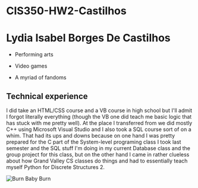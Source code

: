 # CIS350-HW2-Castilhos

# Lydia Isabel Borges De Castilhos

* Performing arts

* Video games

* A myriad of fandoms

## Technical experience

I did take an HTML/CSS course and a VB course in high school but I'll admit I forgot literally everything (though the VB one did teach me basic logic that has stuck with me pretty well). At the place I transferred from we did mostly C++ using Microsoft Visual Studio and I also took a SQL course sort of on a whim. That had its ups and downs because on one hand I was pretty prepared for the C part of the System-level programing class I took last semester and the SQL stuff I'm doing in my current Database class and the group project for this class, but on the other hand I came in rather clueless about how Grand Valley CS classes do things and had to essentially teach myself Python for Discrete Structures 2.

![Burn Baby Burn](https://i.imgur.com/mj44Lrh.gif)